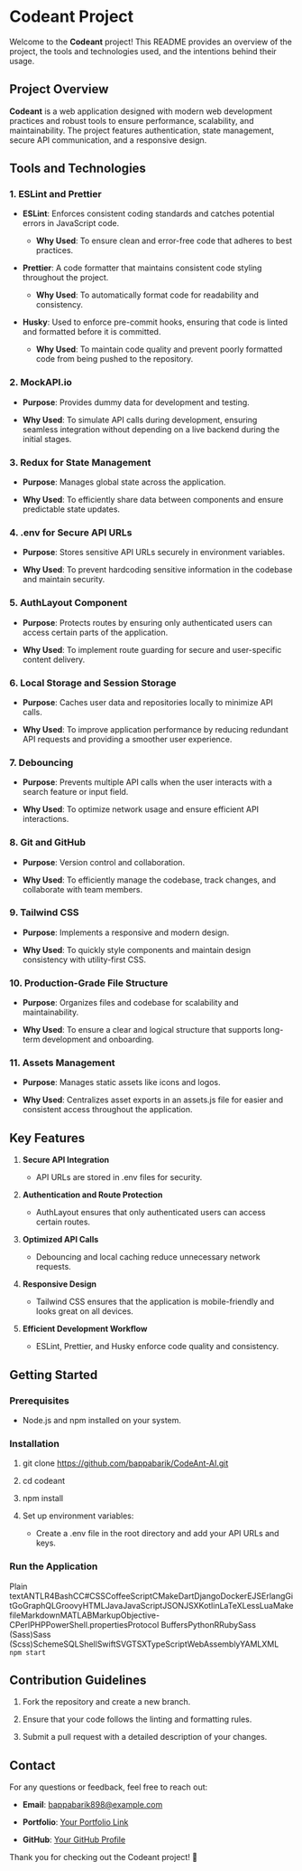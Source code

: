 Codeant Project
===============

Welcome to the **Codeant** project! This README provides an overview of the project, the tools and technologies used, and the intentions behind their usage.

Project Overview
----------------

**Codeant** is a web application designed with modern web development practices and robust tools to ensure performance, scalability, and maintainability. The project features authentication, state management, secure API communication, and a responsive design.

Tools and Technologies
----------------------

### 1\. **ESLint and Prettier**

*   **ESLint**: Enforces consistent coding standards and catches potential errors in JavaScript code.
    
    *   **Why Used**: To ensure clean and error-free code that adheres to best practices.
        
*   **Prettier**: A code formatter that maintains consistent code styling throughout the project.
    
    *   **Why Used**: To automatically format code for readability and consistency.
        
*   **Husky**: Used to enforce pre-commit hooks, ensuring that code is linted and formatted before it is committed.
    
    *   **Why Used**: To maintain code quality and prevent poorly formatted code from being pushed to the repository.
        

### 2\. **MockAPI.io**

*   **Purpose**: Provides dummy data for development and testing.
    
*   **Why Used**: To simulate API calls during development, ensuring seamless integration without depending on a live backend during the initial stages.
    

### 3\. **Redux for State Management**

*   **Purpose**: Manages global state across the application.
    
*   **Why Used**: To efficiently share data between components and ensure predictable state updates.
    

### 4\. **.env for Secure API URLs**

*   **Purpose**: Stores sensitive API URLs securely in environment variables.
    
*   **Why Used**: To prevent hardcoding sensitive information in the codebase and maintain security.
    

### 5\. **AuthLayout Component**

*   **Purpose**: Protects routes by ensuring only authenticated users can access certain parts of the application.
    
*   **Why Used**: To implement route guarding for secure and user-specific content delivery.
    

### 6\. **Local Storage and Session Storage**

*   **Purpose**: Caches user data and repositories locally to minimize API calls.
    
*   **Why Used**: To improve application performance by reducing redundant API requests and providing a smoother user experience.
    

### 7\. **Debouncing**

*   **Purpose**: Prevents multiple API calls when the user interacts with a search feature or input field.
    
*   **Why Used**: To optimize network usage and ensure efficient API interactions.
    

### 8\. **Git and GitHub**

*   **Purpose**: Version control and collaboration.
    
*   **Why Used**: To efficiently manage the codebase, track changes, and collaborate with team members.
    

### 9\. **Tailwind CSS**

*   **Purpose**: Implements a responsive and modern design.
    
*   **Why Used**: To quickly style components and maintain design consistency with utility-first CSS.
    

### 10\. **Production-Grade File Structure**

*   **Purpose**: Organizes files and codebase for scalability and maintainability.
    
*   **Why Used**: To ensure a clear and logical structure that supports long-term development and onboarding.
    

### 11\. **Assets Management**

*   **Purpose**: Manages static assets like icons and logos.
    
*   **Why Used**: Centralizes asset exports in an assets.js file for easier and consistent access throughout the application.
    

Key Features
------------

1.  **Secure API Integration**
    
    *   API URLs are stored in .env files for security.
        
2.  **Authentication and Route Protection**
    
    *   AuthLayout ensures that only authenticated users can access certain routes.
        
3.  **Optimized API Calls**
    
    *   Debouncing and local caching reduce unnecessary network requests.
        
4.  **Responsive Design**
    
    *   Tailwind CSS ensures that the application is mobile-friendly and looks great on all devices.
        
5.  **Efficient Development Workflow**
    
    *   ESLint, Prettier, and Husky enforce code quality and consistency.
        

Getting Started
---------------

### Prerequisites

*   Node.js and npm installed on your system.
    

### Installation

1.  git clone https://github.com/bappabarik/CodeAnt-AI.git
    
2.  cd codeant
    
3.  npm install
    
4.  Set up environment variables:
    
    *   Create a .env file in the root directory and add your API URLs and keys.
        

### Run the Application

Plain textANTLR4BashCC#CSSCoffeeScriptCMakeDartDjangoDockerEJSErlangGitGoGraphQLGroovyHTMLJavaJavaScriptJSONJSXKotlinLaTeXLessLuaMakefileMarkdownMATLABMarkupObjective-CPerlPHPPowerShell.propertiesProtocol BuffersPythonRRubySass (Sass)Sass (Scss)SchemeSQLShellSwiftSVGTSXTypeScriptWebAssemblyYAMLXML`   npm start   `

Contribution Guidelines
-----------------------

1.  Fork the repository and create a new branch.
    
2.  Ensure that your code follows the linting and formatting rules.
    
3.  Submit a pull request with a detailed description of your changes.
    

Contact
-------

For any questions or feedback, feel free to reach out:

*   **Email**: [bappabarik898@example.com](mailto:bappabarik898@example.com)
    
*   **Portfolio**: [Your Portfolio Link](https://bappabarik.vercel.app/)
    
*   **GitHub**: [Your GitHub Profile](https://github.com/bappabarik)
    

Thank you for checking out the Codeant project! 🚀